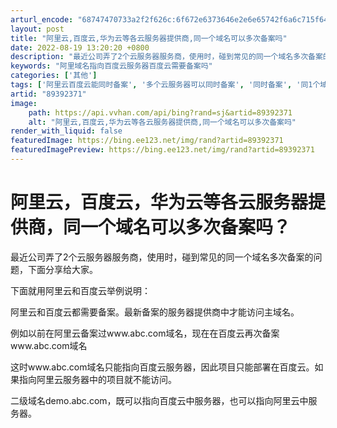```yaml
---
arturl_encode: "68747470733a2f2f626c:6f672e6373646e2e6e65742f6a6c715f64696c6967656e6365:2f61727469636c652f64657461696c732f3839333932333731"
layout: post
title: "阿里云,百度云,华为云等各云服务器提供商,同一个域名可以多次备案吗"
date: 2022-08-19 13:20:20 +0800
description: "最近公司弄了2个云服务器服务商，使用时，碰到常见的同一个域名多次备案的问题，下面分享给大家。下面就用"
keywords: "阿里域名指向百度云服务器百度云需要备案吗"
categories: ['其他']
tags: ['阿里云百度云能同时备案', '多个云服务器可以同时备案', '同时备案', '同1个域名多次备案', '主域名怎么访问']
artid: "89392371"
image:
    path: https://api.vvhan.com/api/bing?rand=sj&artid=89392371
    alt: "阿里云,百度云,华为云等各云服务器提供商,同一个域名可以多次备案吗"
render_with_liquid: false
featuredImage: https://bing.ee123.net/img/rand?artid=89392371
featuredImagePreview: https://bing.ee123.net/img/rand?artid=89392371
---
```


# 阿里云，百度云，华为云等各云服务器提供商，同一个域名可以多次备案吗？

最近公司弄了2个云服务器服务商，使用时，碰到常见的同一个域名多次备案的问题，下面分享给大家。

下面就用阿里云和百度云举例说明：

阿里云和百度云都需要备案。最新备案的服务器提供商中才能访问主域名。

例如以前在阿里云备案过www.abc.com域名，现在在百度云再次备案www.abc.com域名

这时www.abc.com域名只能指向百度云服务器，因此项目只能部署在百度云。如果指向阿里云服务器中的项目就不能访问。

二级域名demo.abc.com，既可以指向百度云中服务器，也可以指向阿里云中服务器。